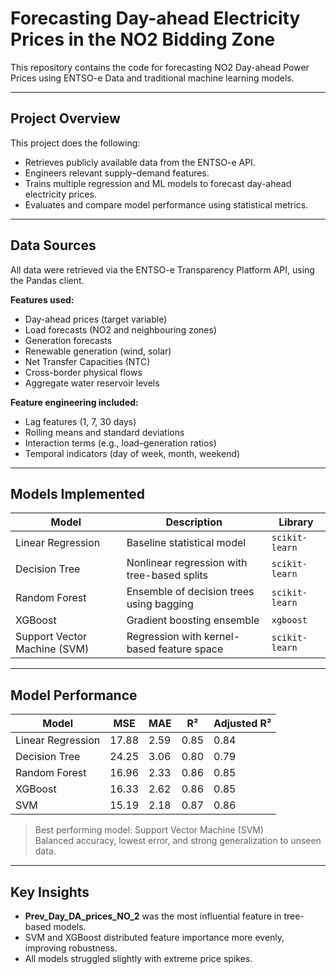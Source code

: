 # Forecasting Day-ahead Electricity Prices in the NO2 Bidding Zone

This repository contains the code for forecasting NO2 Day-ahead Power Prices using ENTSO-e Data and traditional machine learning models. 

---

## Project Overview

This project does the following:

- Retrieves publicly available data from the ENTSO-e API.
- Engineers relevant supply–demand features.
- Trains multiple regression and ML models to forecast day-ahead electricity prices.
- Evaluates and compare model performance using statistical metrics.

---

## Data Sources

All data were retrieved via the ENTSO-e Transparency Platform API, using the Pandas client.

**Features used:**
- Day-ahead prices (target variable)
- Load forecasts (NO2 and neighbouring zones)
- Generation forecasts
- Renewable generation (wind, solar)
- Net Transfer Capacities (NTC)
- Cross-border physical flows
- Aggregate water reservoir levels

**Feature engineering included:**
- Lag features (1, 7, 30 days)
- Rolling means and standard deviations
- Interaction terms (e.g., load–generation ratios)
- Temporal indicators (day of week, month, weekend)

---

## Models Implemented

| Model | Description | Library |
|--------|--------------|----------|
| Linear Regression | Baseline statistical model | `scikit-learn` |
| Decision Tree | Nonlinear regression with tree-based splits | `scikit-learn` |
| Random Forest | Ensemble of decision trees using bagging | `scikit-learn` |
| XGBoost | Gradient boosting ensemble | `xgboost` |
| Support Vector Machine (SVM) | Regression with kernel-based feature space | `scikit-learn` |

---

## Model Performance

| Model | MSE | MAE | R² | Adjusted R² |
|--------|-----|-----|----|--------------|
| Linear Regression | 17.88 | 2.59 | 0.85 | 0.84 |
| Decision Tree | 24.25 | 3.06 | 0.80 | 0.79 |
| Random Forest | 16.96 | 2.33 | 0.86 | 0.85 |
| XGBoost | 16.33 | 2.62 | 0.86 | 0.85 |
| SVM | 15.19 | 2.18 | 0.87 | 0.86 |

> Best performing model: Support Vector Machine (SVM)  
> Balanced accuracy, lowest error, and strong generalization to unseen data.

---

## Key Insights

- **Prev_Day_DA_prices_NO_2** was the most influential feature in tree-based models.  
- SVM and XGBoost distributed feature importance more evenly, improving robustness.  
- All models struggled slightly with extreme price spikes.

